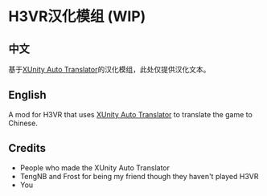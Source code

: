 # H3VR汉化模组 (WIP)

## 中文

基于[XUnity Auto Translator](https://github.com/bbepis/XUnity.AutoTranslator)的汉化模组，此处仅提供汉化文本。

## English

A mod for H3VR that uses [XUnity Auto Translator](https://github.com/bbepis/XUnity.AutoTranslator) to translate the game to Chinese.

## Credits

- People who made the XUnity Auto Translator
- TengNB and Frost for being my friend though they haven't played H3VR
- You
